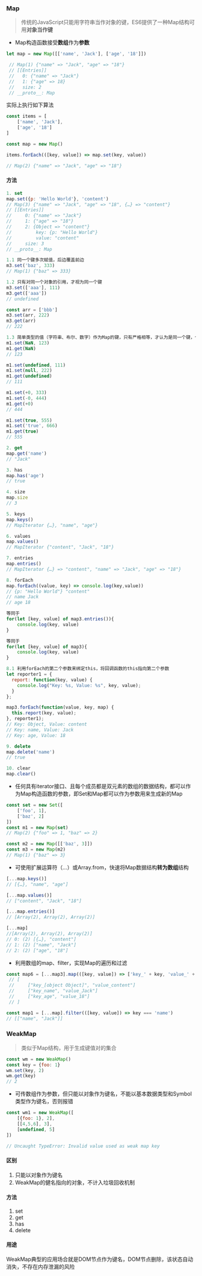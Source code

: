 ### Map

> 传统的JavaScript只能用字符串当作对象的键，ES6提供了一种Map结构可用**对象当作键**

* Map构造函数接受**数组**作为**参数**

```js
let map = new Map([['name', 'Jack'], ['age', '18']])

 // Map(1) {"name" => "Jack", "age" => "18"}
 // [[Entries]]
 //   0: {"name" => "Jack"}
 //   1: {"age" => 18}
 //   size: 2 
 // __proto__: Map
```

实际上执行如下算法

```js
const items = [
    ['name', 'Jack'],
    ['age', '18']
]

const map = new Map()

items.forEach(([key, value]) => map.set(key, value))

// Map(2) {"name" => "Jack", "age" => "18"}
```

#### 方法

```js
1. set
map.set({p: 'Hello World'}, 'content')
// Map(3) {"name" => "Jack", "age" => "18", {…} => "content"}
// [[Entries]]
//     0: {"name" => "Jack"}
//     1: {"age" => "18"}
//     2: {Object => "content"}
//         key: {p: "Hello World"}
//         value: "content"
//     size: 3
// __proto__: Map

1.1 同一个键多次赋值，后边覆盖前边
m3.set('baz', 333)
// Map(1) {"baz" => 333}

1.2 只有对同一个对象的引用，才视为同一个键
m3.set(['aaa'], 111)
m3.get(['aaa'])
// undefined

const arr = ['bbb']
m3.set(arr, 222)
m3.get(arr)
// 222

1.3 简单类型的值（字符串、布尔、数字）作为Map的键，只有严格相等，才认为是同一个键，但NaN虽然不严格等于自身，但Map认为同一个键
m1.set(NaN, 123)
m1.get(NaN)
// 123

m1.set(undefined, 111)
m1.set(null, 222)
m1.get(undefined)
// 111

m1.set(+0, 333)
m1.set(-0, 444)
m1.get(+0)
// 444

m1.set(true, 555)
m1.set('true', 666)
m1.get(true)
// 555

2. get
map.get('name')
// "Jack"

3. has
map.has('age')
// true

4. size
map.size
// 3

5. keys
map.keys()
// MapIterator {…}, "name", "age"}

6. values
map.values()
// MapIterator {"content", "Jack", "18"}

7. entries
map.entries()
// MapIterator {…} => "content", "name" => "Jack", "age" => "18"}

8. forEach
map.forEach((value, key) => console.log(key,value))
// {p: "Hello World"} "content"
// name Jack
// age 18

等同于
for(let [key, value] of map3.entries()){
    console.log(key, value)
}

等同于
for(let [key, value] of map3){
    console.log(key, value)
}

8.1 利用forEach的第二个参数来绑定this，将回调函数的this指向第二个参数
let reporter1 = {
  report: function(key, value) {
    console.log("Key: %s, Value: %s", key, value);
  }
};

map3.forEach(function(value, key, map) {
  this.report(key, value);
}, reporter1);
// Key: Object, Value: content
// Key: name, Value: Jack
// Key: age, Value: 18

9. delete
map.delete('name')
// true

10. clear
map.clear()
```

* 任何具有iterator接口、且每个成员都是双元素的数组的数据结构，都可以作为Map构造函数的参数，即Set和Map都可以作为参数用来生成新的Map

```js
const set = new Set([
    ['foo', 1],
    ['baz', 2]
])
const m1 = new Map(set)
// Map(2) {"foo" => 1, "baz" => 2}

const m2 = new Map([['baz', 3]])
const m3 = new Map(m2)
// Map(1) {"baz" => 3}
```

* 可使用扩展运算符（...）或Array.from，快速将Map数据结构**转为数组**结构

```js
[...map.keys()]
// [{…}, "name", "age"]

[...map.values()]
// ["content", "Jack", "18"]

[...map.entries()]
// [Array(2), Array(2), Array(2)]

[...map]
//[Array(2), Array(2), Array(2)]
// 0: (2) [{…}, "content"]
// 1: (2) ["name", "Jack"]
// 2: (2) ["age", "18"]
```

* 利用数组的map、filter，实现Map的遍历和过滤

```js
const map6 = [...map3].map(([key, value]) => ['key_' + key, 'value_' + value])
 // [
 //     ["key_[object Object]", "value_content"]
 //     ["key_name", "value_Jack"]
 //     ["key_age", "value_18"]
 // ]

const map1 = [...map].filter(([key, value]) => key === 'name')
// [["name", "Jack"]]
```

### WeakMap

> 类似于Map结构，用于生成键值对的集合

```js
const wm = new WeakMap()
const key = {foo: 1}
wm.set(key, 2)
wm.get(key)
// 2
```

* 可传数组作为参数，但只能以对象作为键名，不能以基本数据类型和Symbol类型作为键名，否则报错

```js
const wm1 = new WeakMap([
    [{foo: 1}, 2],
    [[4,5,6], 3],
    [undefined, 5]
])

// Uncaught TypeError: Invalid value used as weak map key
```

#### 区别

1. 只能以对象作为键名
2. WeakMap的健名指向的对象，不计入垃圾回收机制

#### 方法

1. set
2. get
3. has
4. delete

#### 用途

WeakMap典型的应用场合就是DOM节点作为键名，DOM节点删除，该状态自动消失，不存在内存泄漏的风险

